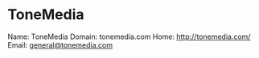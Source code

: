 
# ToneMedia

Name: ToneMedia
Domain: tonemedia.com
Home: http://tonemedia.com/
Email: general@tonemedia.com
